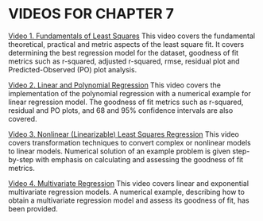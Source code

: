 #  VIDEOS FOR CHAPTER 7

[Video 1. Fundamentals of Least Squares](https://www.youtube.com/watch?v=H9mF66KpthU) This video covers the fundamental theoretical, practical and metric aspects of the least square fit. It covers determining the best regression model  for the dataset, goodness of fit metrics such as r-squared, adjusted r-squared, rmse, residual plot and  Predicted-Observed (PO) plot analysis.

[Video 2. Linear and Polynomial Regression](https://www.youtube.com/watch?v=wfrfmDhxdXE) This video covers the implementation of the polynomial regression with a numerical example for linear regression model. The goodness of fit metrics such as r-squared, residual and PO plots, and 68 and 95% confidence intervals are also covered.

[Video 3. Nonlinear (Linearizable) Least Squares Regression](https://www.youtube.com/watch?v=wG4J4nnjgxk) This video covers transformation techniques to convert complex or nonlinear models to linear models. Numerical solution of an example problem is given step-by-step with emphasis on calculating and assessing the goodness of fit metrics.

[Video 4. Multivariate Regression](https://www.youtube.com/watch?v=CXTDLgHHwgs) This video covers linear and exponential multivariate regression models. A numerical example, describing how to obtain a multivariate regression model and assess its goodness of fit, has been provided. 
